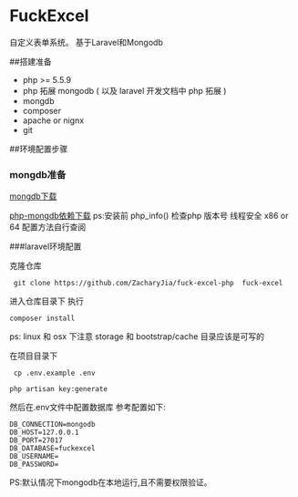 # FuckExcel

自定义表单系统。
基于Laravel和Mongodb

##搭建准备

* php >= 5.5.9
* php 拓展 mongodb  ( 以及 laravel 开发文档中 php 拓展 )
* mongdb
* composer
* apache or nignx
* git


##环境配置步骤


### mongdb准备

[mongdb下载](https://www.mongodb.com/download-center?jmp=nav#community) 

[php-mongdb依赖下载](http://pecl.php.net/package/mongodb)
ps:安装前 php_info() 检查php 版本号 线程安全  x86 or 64 配置方法自行查阅


###laravel环境配置

克隆仓库

``` git clone https://github.com/ZacharyJia/fuck-excel-php  fuck-excel```

进入仓库目录下 执行 

``` composer install ```

ps: linux 和 osx 下注意 storage 和 bootstrap/cache 目录应该是可写的

在项目目录下

``` cp .env.example .env```

```php artisan key:generate ```

然后在.env文件中配置数据库
参考配置如下:
```
DB_CONNECTION=mongodb
DB_HOST=127.0.0.1
DB_PORT=27017
DB_DATABASE=fuckexcel
DB_USERNAME=
DB_PASSWORD=
```
PS:默认情况下mongodb在本地运行,且不需要权限验证。